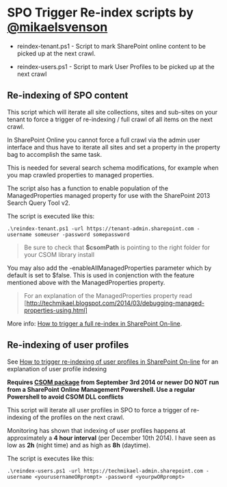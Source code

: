 # SPO Trigger Re-index scripts by [@mikaelsvenson]
- reindex-tenant.ps1 - Script to mark SharePoint online content to be picked up at the next crawl.

- reindex-users.ps1 - Script to mark User Profiles to be picked up at the next crawl    


## Re-indexing of SPO content
This script which will iterate all site collections, sites and sub-sites on your tenant to force a trigger of re-indexing / full crawl of all items on the next crawl.

In SharePoint Online you cannot force a full crawl via the admin user interface and thus have to iterate all sites and set a property in the property bag to accomplish the same task.

This is needed for several search schema modifications, for example when you map crawled properties to managed properties.

The script also has a function to enable population of the ManagedProperties managed property for use with the SharePoint 2013 Search Query Tool v2.

The script is executed like this:

    .\reindex-tenant.ps1 -url https://tenant-admin.sharepoint.com -username someuser -password somepassword

> Be sure to check that **$csomPath** is pointing to the right folder for your CSOM library install

You may also add the -enableAllManagedProperties parameter which by default is set to $false. This is used in conjenction with the feature mentioned above with the
ManagedProperties property.

> For an explanation of the ManagedProperties property read [http://techmikael.blogspot.com/2014/03/debugging-managed-properties-using.html]

More info: [How to trigger a full re-index in SharePoint On-line].

## Re-indexing of user profiles
See [How to trigger re-indexing of user profiles in SharePoint On-line] for an explanation of user profile indexing

**Requires [CSOM package] from September 3rd 2014 or newer**
**DO NOT run from a SharePoint Online Management Powershell. Use a regular Powershell to avoid CSOM DLL conflicts**

This script will iterate all user profiles in SPO to force a trigger of re-indexing of the profiles on the next crawl.

Monitoring has shown that indexing of user profiles happens
at approximately a **4 hour interval** (per December 10th 2014). I have seen as low as **2h** (night time) and as high as **8h** (daytime).

The script is executes like this:

    .\reindex-users.ps1 -url https://techmikael-admin.sharepoint.com -username <yourusernameORprompt> -password <yourpwORprompt>

[How to trigger a full re-index in SharePoint On-line]:http://techmikael.blogspot.com/2014/02/how-to-trigger-full-re-index-in.html
[CSOM package]:http://aka.ms/spocsom
[@mikaelsvenson]:https://twitter.com/mikaelsvenson
[http://techmikael.blogspot.com/2014/03/debugging-managed-properties-using.html]:http://techmikael.blogspot.com/2014/03/debugging-managed-properties-using.html
[How to trigger re-indexing of user profiles in SharePoint On-line]:http://techmikael.blogspot.com/2014/12/how-to-trigger-re-indexing-of-user.html
